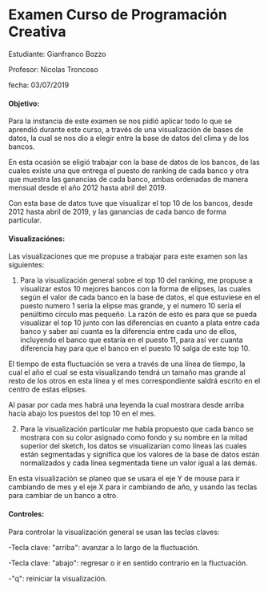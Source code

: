 # Examen Curso de Programación Creativa

Estudiante: Gianfranco Bozzo

Profesor: Nicolas Troncoso

fecha: 03/07/2019



#### Objetivo: 

Para la instancia de este examen se nos pidió aplicar todo lo que se aprendió durante este curso, a través de una visualización de bases de datos, la cual se nos dio a elegir entre la base de datos del clima y de los bancos.

En esta ocasión se eligió trabajar con la base de datos de los bancos, de las cuales existe una que entrega el puesto de ranking de cada banco y otra que muestra las ganancias de cada banco, ambas ordenadas de manera mensual desde el año 2012 hasta abril del 2019.

Con esta base de datos tuve que visualizar el top 10 de los bancos, desde 2012 hasta abril de 2019, y las ganancias de cada banco de forma particular.



#### Visualizaciónes:

Las visualizaciones que me propuse a trabajar para este examen son las siguientes:

1) Para la visualización general sobre el top 10 del ranking, me propuse a visualizar estos 10 mejores bancos con la forma de elipses, las cuales según el valor de cada banco en la base de datos, el que estuviese en el puesto numero 1 seria la elipse mas grande, y el numero 10 seria el penúltimo circulo mas pequeño. La razón de esto es para que se pueda visualizar el top 10 junto con las diferencias en cuanto a plata entre cada banco y saber así cuanta es la diferencia entre cada uno de ellos, incluyendo el banco que estaría en el puesto 11, para así ver cuanta diferencia hay para que el banco en el puesto 10 salga de este top 10.

El tiempo de esta fluctuación se vera a través de una línea de tiempo, la cual el año el cual se esta visualizando tendrá un tamaño mas grande al resto de los otros en esta línea y el mes correspondiente saldrá escrito en el centro de estas elipses.

Al pasar por cada mes habrá una leyenda la cual mostrara desde arriba hacia abajo los puestos del top 10 en el mes.



2) Para la visualización particular me había propuesto que cada banco se mostrara con su color asignado como fondo y su nombre en la mitad superior del sketch, los datos se visualizarían como líneas las cuales están segmentadas y significa que los valores de la base de datos están normalizados y cada línea segmentada tiene un valor igual a las demás.

En esta visualización se planeo que se usara el eje Y de mouse para ir cambiando de mes y el eje X para ir cambiando de año, y usando las teclas para cambiar de un banco a otro.



#### Controles:

Para controlar la visualización general se usan las teclas claves:

-Tecla clave: "arriba": avanzar a lo largo de la fluctuación.

-Tecla clave: "abajo": regresar o ir en sentido contrario en la fluctuación.

-"q": reiniciar la visualización.

